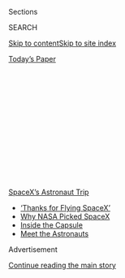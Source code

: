 <div id="app">

<div>

<div>

<div>

<div class="NYTAppHideMasthead css-1q2w90k e1suatyy0">

<div class="section css-ui9rw0 e1suatyy2">

<div class="css-eph4ug er09x8g0">

<div class="css-6n7j50">

</div>

<span class="css-1dv1kvn">Sections</span>

<div class="css-10488qs">

<span class="css-1dv1kvn">SEARCH</span>

</div>

[Skip to content](#site-content)[Skip to site
index](#site-index)

</div>

<div class="css-10698na e1huz5gh0">

</div>

</div>

<div id="masthead-bar-one" class="section hasLinks css-15hmgas e1csuq9d3">

<div class="css-uqyvli e1csuq9d0">

</div>

<div class="css-1uqjmks e1csuq9d1">

</div>

<div class="css-9e9ivx">

[](https://myaccount.nytimes3xbfgragh.onion/auth/login?response_type=cookie&client_id=vi)

</div>

<div class="css-1bvtpon e1csuq9d2">

[Today’s
Paper](https://www.nytimes3xbfgragh.onion/section/todayspaper)

</div>

</div>

</div>

</div>

<div data-aria-hidden="false">

<div id="site-content" data-role="main">

<div>

<div class="css-1aor85t" style="opacity:0.000000001;z-index:-1;visibility:hidden">

<div class="css-1hqnpie">

<div class="css-epjblv">

<span class="css-17xtcya">[Opinion](/section/opinion)</span><span class="css-x15j1o">|</span><span class="css-fwqvlz">The
Good News About What Human Genius Can Still
Do</span>

</div>

<div class="css-k008qs">

<div class="css-1iwv8en">

<span class="css-18z7m18"></span>

<div>

</div>

</div>

<span class="css-1n6z4y">https://nyti.ms/3i8d1UP</span>

<div class="css-1705lsu">

<div class="css-4xjgmj">

<div class="css-4skfbu" data-role="toolbar" data-aria-label="Social Media Share buttons, Save button, and Comments Panel with current comment count" data-testid="share-tools">

  - 
  - 
  - 
  - 
    
    <div class="css-6n7j50">
    
    </div>

  - 

</div>

</div>

</div>

</div>

</div>

</div>

<div id="NYT_TOP_BANNER_REGION" class="css-13pd83m">

<div>

<div id="styln-prism-menu-1590524674611" class="section interactive-content interactive-size-medium css-1edisqu">

<div class="css-17ih8de interactive-body">

<div id="scroll-container" class="css-1gj85ro">

[<span class="styln-title-wrap"><span class="css-1pje3qr">SpaceX’s</span><span class="css-1pje3qr">
Astronaut
Trip</span></span>](https://www.nytimes3xbfgragh.onion/2020/08/02/science/spacex-astronauts-splashdown.html?action=click&pgtype=Article&state=default&region=TOP_BANNER&context=storylines_menu)

  - [‘Thanks for Flying
    SpaceX’](https://www.nytimes3xbfgragh.onion/2020/08/02/science/spacex-astronauts-splashdown.html?action=click&pgtype=Article&state=default&region=TOP_BANNER&context=storylines_menu)
  - [Why NASA Picked
    SpaceX](https://www.nytimes3xbfgragh.onion/2020/05/26/science/spacex-launch-nasa.html?action=click&pgtype=Article&state=default&region=TOP_BANNER&context=storylines_menu)
  - [Inside the
    Capsule](https://www.nytimes3xbfgragh.onion/interactive/2020/05/26/science/spacex-nasa.html?action=click&pgtype=Article&state=default&region=TOP_BANNER&context=storylines_menu)
  - [Meet the
    Astronauts](https://www.nytimes3xbfgragh.onion/2020/05/27/science/bob-behnken-doug-hurley.html?action=click&pgtype=Article&state=default&region=TOP_BANNER&context=storylines_menu)

</div>

</div>

</div>

</div>

</div>

<div id="top-wrapper" class="css-1sy8kpn">

<div id="top-slug" class="css-l9onyx">

Advertisement

</div>

[Continue reading the main
story](#after-top)

<div class="ad top-wrapper" style="text-align:center;height:100%;display:block;min-height:250px">

<div id="top" class="place-ad" data-position="top" data-size-key="top">

</div>

</div>

<div id="after-top">

</div>

</div>

<div>

<div class="css-v5btjw etb61u70">

<div class="css-v05ibm etb61u71">

[Opinion](/section/opinion)

</div>

</div>

<div id="sponsor-wrapper" class="css-1hyfx7x">

<div id="sponsor-slug" class="css-19vbshk">

Supported by

</div>

[Continue reading the main
story](#after-sponsor)

<div id="sponsor" class="ad sponsor-wrapper" style="text-align:center;height:100%;display:block">

</div>

<div id="after-sponsor">

</div>

</div>

<div class="css-186x18t">

</div>

<div class="css-1vkm6nb ehdk2mb0">

# The Good News About What Human Genius Can Still Do

</div>

There’s something uniquely compelling about our need to learn what we
can about the universe.

<div class="css-18e8msd">

<div class="css-vp77d3 epjyd6m0">

<div class="css-1baulvz">

By [<span class="css-1baulvz last-byline" itemprop="name">The Editorial
Board</span>](https://www.nytimes3xbfgragh.onion/interactive/opinion/editorialboard.html)

<div class="css-8atqhb">

The editorial board is a group of opinion journalists whose views are
informed by expertise, research, debate and certain longstanding ****
[values](https://www.nytimes3xbfgragh.onion/interactive/2018/opinion/editorialboard.html).
It is separate from the newsroom.

</div>

</div>

</div>

  - Aug. 3,
    2020

  - 
    
    <div class="css-4xjgmj">
    
    <div class="css-d8bdto" data-role="toolbar" data-aria-label="Social Media Share buttons, Save button, and Comments Panel with current comment count" data-testid="share-tools">
    
      - 
      - 
      - 
      - 
        
        <div class="css-6n7j50">
        
        </div>
    
      - 
    
    </div>
    
    </div>

</div>

<div class="css-79elbk" data-testid="photoviewer-wrapper">

<div class="css-z3e15g" data-testid="photoviewer-wrapper-hidden">

</div>

<div class="css-1a48zt4 ehw59r15" data-testid="photoviewer-children">

![<span class="css-cnj6d5 e1z0qqy90" itemprop="copyrightHolder"><span class="css-1ly73wi e1tej78p0">Credit...</span><span><span>Robert
Beatty</span></span></span>](https://static01.graylady3jvrrxbe.onion/images/2020/08/03/opinion/03wonder-edit/03wonder-edit-articleLarge.jpg?quality=75&auto=webp&disable=upscale)

</div>

</div>

</div>

<div class="section meteredContent css-1r7ky0e" name="articleBody" itemprop="articleBody">

<div class="css-1fanzo5 StoryBodyCompanionColumn">

<div class="css-53u6y8">

We may never solve the puzzle of Stonehenge, and, if we do, it probably
won’t change our lives. Nor will much change if the latest American
robot zooming toward Mars discovers that eons ago microorganisms swam in
long vanished lakes. Yet how gloriously enthralling the search\!

The past week has provided a remarkable demonstration that despite the
coronavirus and its global economic wreckage, humankind persists in
devoting extraordinary talent, science and treasure to decoding the
mysteries of our universe. NASA [launched a car-size
rover](https://www.nytimes3xbfgragh.onion/2020/07/30/science/nasa-mars-launch.html?searchResultPosition=3)
— carrying a little helicopter — to Mars, Elon Musk’s SpaceX brought the
first privately developed manned space capsule [safely back from
space](https://www.nytimes3xbfgragh.onion/video/us/100000007269118/spacex-splash-down.html?searchResultPosition=2),
and on a totally different front, archaeologists [chipped away another
unknown](https://www.nytimes3xbfgragh.onion/2020/07/29/science/stonehenge-archaeology-sarsens.html?searchResultPosition=1)
from the enigma of Stonehenge.

Certainly some good news on what human genius can do provided a welcome
diversion from all the harrowing news about the pandemic and toxic
politics. There’s something uniquely compelling about our need to learn
what we can about the universe, and to do that not for some practical or
commercial reason, but simply out of curiosity, out of wonder.

“[Because it’s
there](https://www.nytimes3xbfgragh.onion/1923/03/18/archives/climbing-mount-everest-is-work-for-supermen-a-member-of-former.html)”
was the explanation famously offered by George Mallory for persevering
in his ultimately fatal efforts to scale Mount Everest, providing a
timeless refrain for any endeavor that we cannot justify by logic, gain
or value — like answering questions about Stonehenge or exploring Mars.
The latter, admittedly, has been justified by some as a search for a
potential haven should we succeed in destroying our own planet. Mr.
Musk, who has set getting a human to Mars as a future ambition for the
Dragon capsule that successfully splashed down Sunday after taking two
astronauts to the International Space Station and returning them home,
told an interviewer that “[humans need to be a multiplanet
species](https://slate.com/technology/2015/04/elon-musk-and-mars-spacex-ceo-and-our-multiplanet-species.html).”

</div>

</div>

<div class="css-1fanzo5 StoryBodyCompanionColumn">

<div class="css-53u6y8">

It would be a stretch to suggest that survival of our kind is really a
serious consideration for spending billions on missions to Mars, of
which there were fully three in July — one each from
[China](https://www.nature.com/articles/d41586-020-02187-7) and the
[United Arab
Emirates](https://www.cnn.com/2020/07/19/middleeast/uae-mars-hope-launch-intl-hnk-scn-scli/index.html)
in addition to NASA’s. The American mission is by far the most
sophisticated: The rover, named Perseverance, which will reach Mars
sometime in February, will study a former lake bed and assemble a pile
of rock samples for a future mission to bring back in search of any
evidence that there may once have been life on the Red Planet. More
immediately exciting is the helicopter piggybacked on the rover, which,
if it works, will make the first powered flight on another planet.

The Stonehenge news may not be on the same order of scientific gee-whiz,
nor anywhere near as costly, but efforts to solve the enigma of that
cluster of giant stones raised in southern England by a prehistoric
people are far older than efforts to colonize Mars, so resolving
something as elemental as where the megaliths came from amounted to a
grand achievement. How it was determined, moreover, involves that
combination of luck, science and old-fashioned detective work that makes
for a great mystery story: The chance return of a cylindrical chunk cut
out of one of the massive rocks 60 years ago enabled geologists to
finally narrow the source of the megaliths to a site 15 miles north of
Stonehenge.

That doesn’t really do much to answer the big question — why druids
created the ring on a field there — but it will lead to the actual
quarries and perhaps to an explanation on how our ancestors dressed and
moved 20-ton sandstone blocks before they invented the wheel. For
hundreds of years, the leading explanation was the one offered by a
12th-century Welsh cleric who declared that Merlin the wizard persuaded
his king to send 15,000 men — other variants had Merlin assign the task
to the Devil — to bring a mighty stone construction from Ireland to
build a proper burial ground for his warriors. On the cemetery for the
elite he was probably right. Other modern theories suggest Stonehenge
was designed as a sacred place of healing, or music, or observations of
the sun, or all the above.

Does it matter? Archaeologists are likely to have a prepared script
along the lines of forgetting history and repeating the past, or getting
right what the winners who write history got wrong. Space scientists
will have their own set of justifications for the astronomical costs of
their projects (the Perseverance mission went way over its $1.5 billion
budget, and that was before the helicopter was thrown in), which usually
focus on scientific discovery, technological spinoffs, potential
economic benefit and national security.

But press a bit harder, and the logical justifications tend to give way
to variations on “because it’s there.” The former NASA administrator
Michael Griffin suggested that things like space exploration are
motivated by elemental human traits like competitiveness, curiosity and
a longing to leave behind something worthy and good. In a similar vein,
one archaeologist proposed that archaeology is important for the same
reason that art, literature, philosophy and history are important,
because people have a basic need to know where we came from. More
simply, [she
wrote](https://pahistoricpreservation.com/why-is-archaeology-important/),
it’s important “because we feel it is.”

</div>

</div>

<div class="css-1fanzo5 StoryBodyCompanionColumn">

<div class="css-53u6y8">

In the end, these are all different ways of saying the same thing. The
world is full of wonder, and there’s no need to justify its hold on us.

</div>

</div>

<div>

</div>

<div class="css-1fanzo5 StoryBodyCompanionColumn">

<div class="css-53u6y8">

*The Times is committed to publishing* [*a diversity of
letters*](https://www.nytimes3xbfgragh.onion/2019/01/31/opinion/letters/letters-to-editor-new-york-times-women.html)
*to the editor. We’d like to hear what you think about this or any of
our articles. Here are some*
[*tips*](https://help.nytimes3xbfgragh.onion/hc/en-us/articles/115014925288-How-to-submit-a-letter-to-the-editor)*.
And here’s our email:*
[*letters@NYTimes.com*](mailto:letters@NYTimes.com)*.*

*Follow The New York Times Opinion section on*
[*Facebook*](https://www.facebookcorewwwi.onion/nytopinion)*,* [*Twitter
(@NYTopinion)*](http://twitter.com/NYTOpinion) *and*
[*Instagram*](https://www.instagram.com/nytopinion/)*.*

</div>

</div>

</div>

<div>

</div>

<div>

</div>

<div>

</div>

<div>

<div id="bottom-wrapper" class="css-1ede5it">

<div id="bottom-slug" class="css-l9onyx">

Advertisement

</div>

[Continue reading the main
story](#after-bottom)

<div id="bottom" class="ad bottom-wrapper" style="text-align:center;height:100%;display:block;min-height:90px">

</div>

<div id="after-bottom">

</div>

</div>

</div>

</div>

</div>

## Site Index

<div>

</div>

## Site Information Navigation

  - [© <span>2020</span> <span>The New York Times
    Company</span>](https://help.nytimes3xbfgragh.onion/hc/en-us/articles/115014792127-Copyright-notice)

<!-- end list -->

  - [NYTCo](https://www.nytco.com/)
  - [Contact
    Us](https://help.nytimes3xbfgragh.onion/hc/en-us/articles/115015385887-Contact-Us)
  - [Work with us](https://www.nytco.com/careers/)
  - [Advertise](https://nytmediakit.com/)
  - [T Brand Studio](http://www.tbrandstudio.com/)
  - [Your Ad
    Choices](https://www.nytimes3xbfgragh.onion/privacy/cookie-policy#how-do-i-manage-trackers)
  - [Privacy](https://www.nytimes3xbfgragh.onion/privacy)
  - [Terms of
    Service](https://help.nytimes3xbfgragh.onion/hc/en-us/articles/115014893428-Terms-of-service)
  - [Terms of
    Sale](https://help.nytimes3xbfgragh.onion/hc/en-us/articles/115014893968-Terms-of-sale)
  - [Site
    Map](https://spiderbites.nytimes3xbfgragh.onion)
  - [Help](https://help.nytimes3xbfgragh.onion/hc/en-us)
  - [Subscriptions](https://www.nytimes3xbfgragh.onion/subscription?campaignId=37WXW)

</div>

</div>

</div>

</div>

